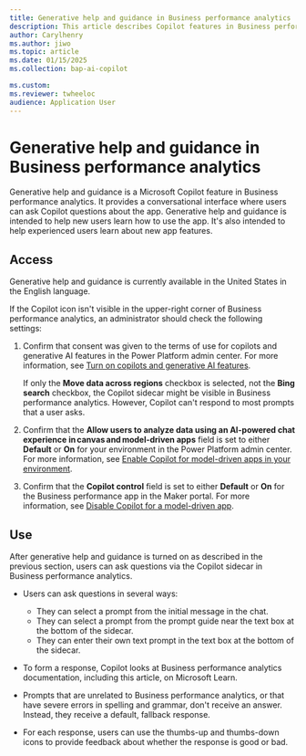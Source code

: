 ```yaml
---
title: Generative help and guidance in Business performance analytics 
description: This article describes Copilot features in Business performance analytics.
author: Carylhenry
ms.author: jiwo
ms.topic: article
ms.date: 01/15/2025
ms.collection: bap-ai-copilot

ms.custom:
ms.reviewer: twheeloc 
audience: Application User
---
```


# Generative help and guidance in Business performance analytics

Generative help and guidance is a Microsoft Copilot feature in Business performance analytics. It provides a conversational interface where users can ask Copilot questions about the app. Generative help and guidance is intended to help new users learn how to use the app. It's also intended to help experienced users learn about new app features.

## Access

Generative help and guidance is currently available in the United States in the English language.

If the Copilot icon isn't visible in the upper-right corner of Business performance analytics, an administrator should check the following settings:

1. Confirm that consent was given to the terms of use for copilots and generative AI features in the Power Platform admin center. For more information, see [Turn on copilots and generative AI features](/power-platform/admin/geographical-availability-copilot#turn-on-copilots-and-generative-ai-features-1).

    If only the **Move data across regions** checkbox is selected, not the **Bing search** checkbox, the Copilot sidecar might be visible in Business performance analytics. However, Copilot can't respond to most prompts that a user asks.

1. Confirm that the **Allow users to analyze data using an AI-powered chat experience in canvas and model-driven apps** field is set to either **Default** or **On** for your environment in the Power Platform admin center. For more information, see [Enable Copilot for model-driven apps in your environment](/power-apps/maker/model-driven-apps/add-ai-copilot#enable-copilot-for-model-driven-apps-feature-for-your-environment).
1. Confirm that the **Copilot control** field is set to either **Default** or **On** for the Business performance app in the Maker portal. For more information, see [Disable Copilot for a model-driven app](/power-apps/maker/model-driven-apps/add-ai-copilot#disable-copilot-for-a-model-driven-app).

## Use

After generative help and guidance is turned on as described in the previous section, users can ask questions via the Copilot sidecar in Business performance analytics.

- Users can ask questions in several ways:

    - They can select a prompt from the initial message in the chat.
    - They can select a prompt from the prompt guide near the text box at the bottom of the sidecar.
    - They can enter their own text prompt in the text box at the bottom of the sidecar.

- To form a response, Copilot looks at Business performance analytics documentation, including this article, on Microsoft Learn.
- Prompts that are unrelated to Business performance analytics, or that have severe errors in spelling and grammar, don't receive an answer. Instead, they receive a default, fallback response.
- For each response, users can use the thumbs-up and thumbs-down icons to provide feedback about whether the response is good or bad.
